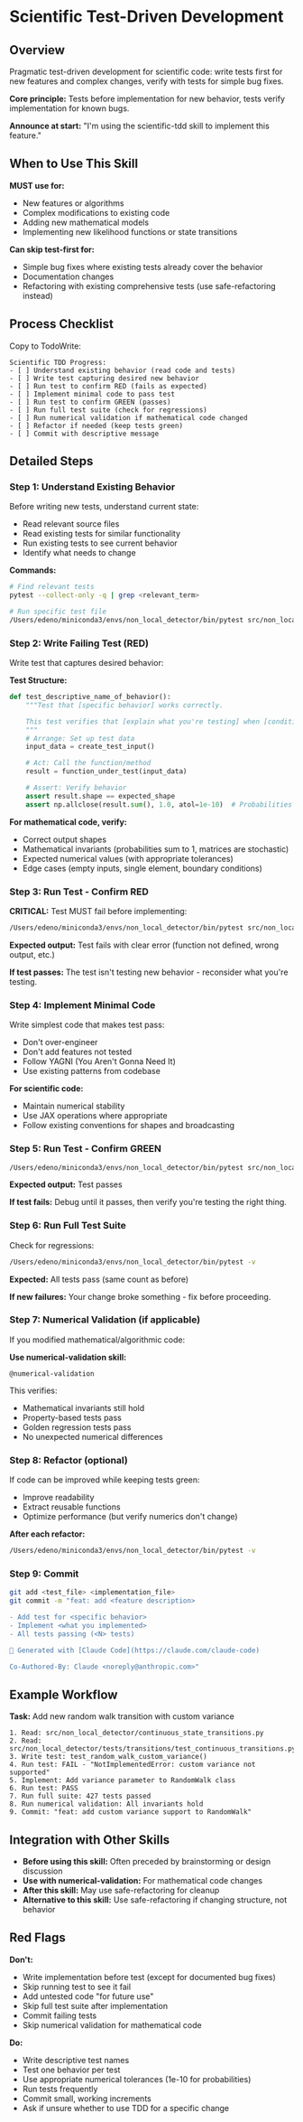 # Scientific Test-Driven Development

## Overview

Pragmatic test-driven development for scientific code: write tests first for new features and complex changes, verify with tests for simple bug fixes.

**Core principle:** Tests before implementation for new behavior, tests verify implementation for known bugs.

**Announce at start:** "I'm using the scientific-tdd skill to implement this feature."

## When to Use This Skill

**MUST use for:**
- New features or algorithms
- Complex modifications to existing code
- Adding new mathematical models
- Implementing new likelihood functions or state transitions

**Can skip test-first for:**
- Simple bug fixes where existing tests already cover the behavior
- Documentation changes
- Refactoring with existing comprehensive tests (use safe-refactoring instead)

## Process Checklist

Copy to TodoWrite:

```
Scientific TDD Progress:
- [ ] Understand existing behavior (read code and tests)
- [ ] Write test capturing desired new behavior
- [ ] Run test to confirm RED (fails as expected)
- [ ] Implement minimal code to pass test
- [ ] Run test to confirm GREEN (passes)
- [ ] Run full test suite (check for regressions)
- [ ] Run numerical validation if mathematical code changed
- [ ] Refactor if needed (keep tests green)
- [ ] Commit with descriptive message
```

## Detailed Steps

### Step 1: Understand Existing Behavior

Before writing new tests, understand current state:

- Read relevant source files
- Read existing tests for similar functionality
- Run existing tests to see current behavior
- Identify what needs to change

**Commands:**
```bash
# Find relevant tests
pytest --collect-only -q | grep <relevant_term>

# Run specific test file
/Users/edeno/miniconda3/envs/non_local_detector/bin/pytest src/non_local_detector/tests/<test_file>.py -v
```

### Step 2: Write Failing Test (RED)

Write test that captures desired behavior:

**Test Structure:**
```python
def test_descriptive_name_of_behavior():
    """Test that [specific behavior] works correctly.

    This test verifies that [explain what you're testing] when [condition].
    """
    # Arrange: Set up test data
    input_data = create_test_input()

    # Act: Call the function/method
    result = function_under_test(input_data)

    # Assert: Verify behavior
    assert result.shape == expected_shape
    assert np.allclose(result.sum(), 1.0, atol=1e-10)  # Probabilities sum to 1
```

**For mathematical code, verify:**
- Correct output shapes
- Mathematical invariants (probabilities sum to 1, matrices are stochastic)
- Expected numerical values (with appropriate tolerances)
- Edge cases (empty inputs, single element, boundary conditions)

### Step 3: Run Test - Confirm RED

**CRITICAL:** Test MUST fail before implementing:

```bash
/Users/edeno/miniconda3/envs/non_local_detector/bin/pytest src/non_local_detector/tests/<test_file>.py::test_name -v
```

**Expected output:** Test fails with clear error (function not defined, wrong output, etc.)

**If test passes:** The test isn't testing new behavior - reconsider what you're testing.

### Step 4: Implement Minimal Code

Write simplest code that makes test pass:

- Don't over-engineer
- Don't add features not tested
- Follow YAGNI (You Aren't Gonna Need It)
- Use existing patterns from codebase

**For scientific code:**
- Maintain numerical stability
- Use JAX operations where appropriate
- Follow existing conventions for shapes and broadcasting

### Step 5: Run Test - Confirm GREEN

```bash
/Users/edeno/miniconda3/envs/non_local_detector/bin/pytest src/non_local_detector/tests/<test_file>.py::test_name -v
```

**Expected output:** Test passes

**If test fails:** Debug until it passes, then verify you're testing the right thing.

### Step 6: Run Full Test Suite

Check for regressions:

```bash
/Users/edeno/miniconda3/envs/non_local_detector/bin/pytest -v
```

**Expected:** All tests pass (same count as before)

**If new failures:** Your change broke something - fix before proceeding.

### Step 7: Numerical Validation (if applicable)

If you modified mathematical/algorithmic code:

**Use numerical-validation skill:**
```
@numerical-validation
```

This verifies:
- Mathematical invariants still hold
- Property-based tests pass
- Golden regression tests pass
- No unexpected numerical differences

### Step 8: Refactor (optional)

If code can be improved while keeping tests green:

- Improve readability
- Extract reusable functions
- Optimize performance (but verify numerics don't change)

**After each refactor:**
```bash
/Users/edeno/miniconda3/envs/non_local_detector/bin/pytest -v
```

### Step 9: Commit

```bash
git add <test_file> <implementation_file>
git commit -m "feat: add <feature description>

- Add test for <specific behavior>
- Implement <what you implemented>
- All tests passing (<N> tests)

🤖 Generated with [Claude Code](https://claude.com/claude-code)

Co-Authored-By: Claude <noreply@anthropic.com>"
```

## Example Workflow

**Task:** Add new random walk transition with custom variance

```
1. Read: src/non_local_detector/continuous_state_transitions.py
2. Read: src/non_local_detector/tests/transitions/test_continuous_transitions.py
3. Write test: test_random_walk_custom_variance()
4. Run test: FAIL - "NotImplementedError: custom variance not supported"
5. Implement: Add variance parameter to RandomWalk class
6. Run test: PASS
7. Run full suite: 427 tests passed
8. Run numerical validation: All invariants hold
9. Commit: "feat: add custom variance support to RandomWalk"
```

## Integration with Other Skills

- **Before using this skill:** Often preceded by brainstorming or design discussion
- **Use with numerical-validation:** For mathematical code changes
- **After this skill:** May use safe-refactoring for cleanup
- **Alternative to this skill:** Use safe-refactoring if changing structure, not behavior

## Red Flags

**Don't:**
- Write implementation before test (except for documented bug fixes)
- Skip running test to see it fail
- Add untested code "for future use"
- Skip full test suite after implementation
- Commit failing tests
- Skip numerical validation for mathematical code

**Do:**
- Write descriptive test names
- Test one behavior per test
- Use appropriate numerical tolerances (1e-10 for probabilities)
- Run tests frequently
- Commit small, working increments
- Ask if unsure whether to use TDD for a specific change

